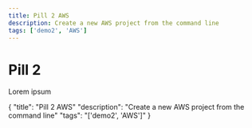 ```yaml
---
title: Pill 2 AWS
description: Create a new AWS project from the command line
tags: ['demo2', 'AWS']
---
```


# Pill 2

Lorem ipsum

{
"title": "Pill 2 AWS"
"description": "Create a new AWS project from the command line"
"tags": "['demo2', 'AWS']"
}
